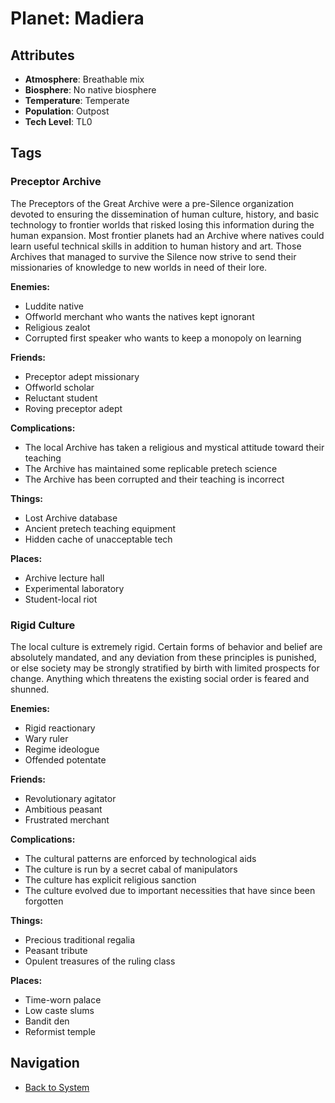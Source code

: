 # Planet: Madiera

## Attributes
- **Atmosphere**: Breathable mix
- **Biosphere**: No native biosphere
- **Temperature**: Temperate
- **Population**: Outpost
- **Tech Level**: TL0

## Tags

### Preceptor Archive

The Preceptors of the Great Archive were a pre-Silence organization devoted to ensuring the dissemination of human culture, history, and basic technology to frontier worlds that risked losing this information during the human expansion. Most frontier planets had an Archive where natives could learn useful technical skills in addition to human history and art. Those Archives that managed to survive the Silence now strive to send their missionaries of knowledge to new worlds in need of their lore.

**Enemies:**
- Luddite native
- Offworld merchant who wants the natives kept ignorant
- Religious zealot
- Corrupted first speaker who wants to keep a monopoly on learning

**Friends:**
- Preceptor adept missionary
- Offworld scholar
- Reluctant student
- Roving preceptor adept

**Complications:**
- The local Archive has taken a religious and mystical attitude toward their teaching
- The Archive has maintained some replicable pretech science
- The Archive has been corrupted and their teaching is incorrect

**Things:**
- Lost Archive database
- Ancient pretech teaching equipment
- Hidden cache of unacceptable tech

**Places:**
- Archive lecture hall
- Experimental laboratory
- Student-local riot

### Rigid Culture

The local culture is extremely rigid. Certain forms of behavior and belief are absolutely mandated, and any deviation from these principles is punished, or else society may be strongly stratified by birth with limited prospects for change. Anything which threatens the existing social order is feared and shunned.

**Enemies:**
- Rigid reactionary
- Wary ruler
- Regime ideologue
- Offended potentate

**Friends:**
- Revolutionary agitator
- Ambitious peasant
- Frustrated merchant

**Complications:**
- The cultural patterns are enforced by technological aids
- The culture is run by a secret cabal of manipulators
- The culture has explicit religious sanction
- The culture evolved due to important necessities that have since been forgotten

**Things:**
- Precious traditional regalia
- Peasant tribute
- Opulent treasures of the ruling class

**Places:**
- Time-worn palace
- Low caste slums
- Bandit den
- Reformist temple

## Navigation
- [Back to System](../system.md)

